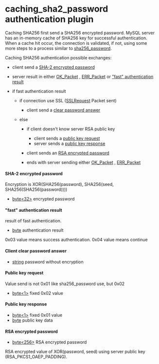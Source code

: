 
# caching_sha2_password authentication plugin

Caching SHA256 first send a SHA256 encrypted password. 
MySQL server has an in-memory cache of SHA256 key for successful authentication. When a cache hit occur, the connection is validated, if not, using some more steps to a process similar to [sha256_password](sha256_password-plugin.md).


Caching SHA256 authentication possible exchanges:


* client send a [SHA-2 encrypted password](#sha-2-encrypted-password)
* server result in either [OK_Packet](../4-server-response-packets/ok_packet.md) , [ERR_Packet](../4-server-response-packets/err_packet.md) or ["fast" authentication result](#fast-authentication-result)
* if fast authentication result

  * if connection use SSL ([SSLRequest](connection.md#sslrequest-packet) Packet sent)

    * client send a [clear password answer](#client-clear-password-answer)
  * else

    * if client doesn't know server RSA public key

      * client sends a [public key request](#public-key-request)
      * server sends a [public key response](#public-key-response)
    * client sends an [RSA encrypted password](#rsa-encrypted-password)
    * ends with server sending either [OK_Packet](../4-server-response-packets/ok_packet.md) , [ERR_Packet](../4-server-response-packets/err_packet.md)


#### SHA-2 encrypted password


Encryption is XOR(SHA256(password), SHA256(seed, SHA256(SHA256(password))))



* [byte<32>](../protocol-data-types.md#fixed-length-bytes) encrypted password






#### "fast" authentication result


result of fast authentication.



* [byte<lenenc>](../protocol-data-types.md#length-encoded-bytes) authentication result






0x03 value means success authentication.
0x04 value means continue


#### Client clear password answer



* [string<NUL>](../protocol-data-types.md#null-terminated-strings) password without encryption






#### Public key request


Value send is not 0x01 like sha256_password use, but 0x02



* [byte<1>](../protocol-data-types.md#fixed-length-bytes) fixed 0x02 value






#### Public key response



* [byte<1>](../protocol-data-types.md#fixed-length-bytes) fixed 0x01 value
* [byte<EOF>](../protocol-data-types.md#end-of-file-length-bytes) public key data






#### RSA encrypted password



* [byte<256>](../protocol-data-types.md#fixed-length-bytes) RSA encrypted password



RSA encrypted value of XOR(password, seed) using server public key (RSA_PKCS1_OAEP_PADDING).




